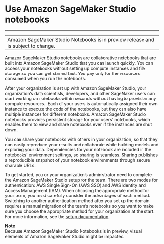 # Use Amazon SageMaker Studio notebooks<a name="notebooks"></a>


****  

|  | 
| --- |
| Amazon SageMaker Studio Notebooks is in preview release and is subject to change\. | 

 Amazon SageMaker Studio notebooks are collaborative notebooks that are built into Amazon SageMaker Studio that you can launch quickly\. You can access your notebooks without setting up compute instances and file storage so you can get started fast\. You pay only for the resources consumed when you run the notebooks\. 

 After your organization is set up with Amazon SageMaker Studio, your organization’s data scientists, developers, and other SageMaker users can start working on notebooks within seconds without having to provision any compute resources\.  Each of your users is automatically assigned their own instance to execute the code of the notebooks, but they can also have multiple instances for different notebooks\. Amazon SageMaker Studio notebooks provides persistent storage for your users’ notebooks, which enables them to view and share notebooks even if the instances are shut down\. 

 You can share your notebooks with others in your organization, so that they can easily reproduce your results and collaborate while building models and exploring your data\. Dependencies for your notebook are included in the notebooks’ environment settings, so sharing is seamless\. Sharing publishes a reproducible snapshot of your notebook environments through secure sharable URLs\. 

 To get started, you or your organization’s administrator need to complete the Amazon SageMaker Studio setup for the team\. There are two modes for authentication: AWS Single Sign\-On \(AWS SSO\) and AWS Identity and Access Management \(IAM\)\. When choosing the appropriate method for your team, you must carefully consider the advantages of each method\. Switching to another authentication method after you set up the domain requires a manual migration of the team’s notebooks so you want to make sure you choose the appropriate method for your organization at the start\. For more information, see the [setup documentation](gs-set-up.html)\. 

**Note**  
Because Amazon SageMaker Studio Notebooks is in preview, visual elements of Amazon SageMaker Studio might be impacted\.